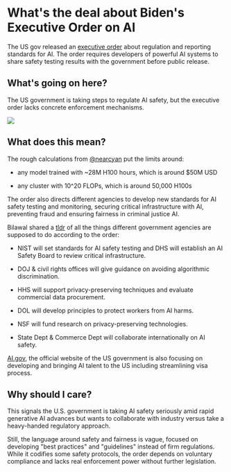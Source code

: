 # What's the deal about Biden's Executive Order on AI

The US gov released an [executive order](https://www.whitehouse.gov/briefing-room/presidential-actions/2023/10/30/executive-order-on-the-safe-secure-and-trustworthy-development-and-use-of-artificial-intelligence/?utm_source=bensbites\&utm_medium=referral\&utm_campaign=what-s-the-deal-about-biden-s-executive-order-on-ai) about regulation and reporting standards for AI. The order requires developers of powerful AI systems to share safety testing results with the government before public release.

## What's going on here?

The US government is taking steps to regulate AI safety, but the executive order lacks concrete enforcement mechanisms.

![](https://media.beehiiv.com/cdn-cgi/image/fit=scale-down,format=auto,onerror=redirect,quality=80/uploads/asset/file/f14499c6-7ec6-4f42-9d02-1b893ae88f90/image.png)

## What does this mean?

The rough calculations from [@nearcyan](https://twitter.com/nearcyan/status/1719110671085060213?utm_source=bensbites\&utm_medium=referral\&utm_campaign=what-s-the-deal-about-biden-s-executive-order-on-ai) put the limits around:

- any model trained with ~28M H100 hours, which is around $50M USD

- any cluster with 10^20 FLOPs, which is around 50,000 H100s

The order also directs different agencies to develop new standards for AI safety testing and monitoring, securing critical infrastructure with AI, preventing fraud and ensuring fairness in criminal justice AI.

Bilawal shared a [tldr](https://twitter.com/bilawalsidhu/status/1719046073967124644?utm_source=bensbites\&utm_medium=referral\&utm_campaign=what-s-the-deal-about-biden-s-executive-order-on-ai) of all the things different government agencies are supposed to do according to the order:

- NIST will set standards for AI safety testing and DHS will establish an AI Safety Board to review critical infrastructure.

- DOJ & civil rights offices will give guidance on avoiding algorithmic discrimination.

- HHS will support privacy-preserving techniques and evaluate commercial data procurement.

- DOL will develop principles to protect workers from AI harms.

- NSF will fund research on privacy-preserving technologies.

- State Dept & Commerce Dept will collaborate internationally on AI safety.

[AI.gov](http://AI.gov?utm_source=bensbites\&utm_medium=referral\&utm_campaign=what-s-the-deal-about-biden-s-executive-order-on-ai), the official website of the US government is also focusing on developing and bringing AI talent to the US including streamlining visa process.

## Why should I care?

This signals the U.S. government is taking AI safety seriously amid rapid generative AI advances but wants to collaborate with industry versus take a heavy-handed regulatory approach.

Still, the language around safety and fairness is vague, focused on developing "best practices" and "guidelines" instead of firm regulations. While it codifies some safety protocols, the order depends on voluntary compliance and lacks real enforcement power without further legislation.
